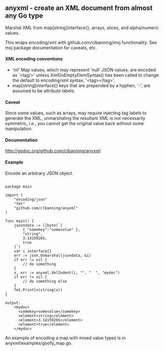 <html>
<h2>anyxml - create an XML document from almost any Go type</h2>
Marshal XML from map[string]interface{}, arrays, slices, and alpha/numeric values.  

This wraps encoding/xml with github.com/clbanning/mxj functionality.
See mxj package documentation for caveats, etc.

<h4>XML encoding conventions</h4>

   - 'nil' Map values, which may represent 'null' JSON values, are encoded as '\<tag/\>' unless
     XmlGoEmptyElemSyntax() has been called to change the default to encoding/xml syntax, '\<tag\>\</tag\>'.
   - map[string]interface{} keys that are prepended by a hyphen, '-', are assumed to be attribute labels.

<h4>Caveat</h4>

Since some values, such as arrays, may require injecting tag labels to generate the XML, unmarshaling
the resultant XML is not necessarily symmetric, i.e., you cannot get the original value back without some manipulation.

<h4>Documentation</h4>

http://godoc.org/github.com/clbanning/anyxml

<h4>Example</h4>

Encode an arbitrary JSON object.<br>
<pre><code>
package main

import (
	"encoding/json"
	"fmt"
	"github.com/clbanning/anyxml"
)

func main() {
	jasondata := []byte(`[
		{ "somekey":"somevalue" },
		"string",
		3.14159265,
		true
	]`)
	var i interface{}
	err := json.Unmarshal(jsondata, &i)
	if err != nil {
		// do something
	}
	x, err := anyxml.XmlIndent(i, "", "  ", "mydoc")
	if err != nil {
		// do something else
	}
	fmt.Println(string(x))
}

output:
	&lt;mydoc&gt;
	  &lt;somekey&gt;somevalue&lt;/somekey&gt;
	  &lt;element&gt;string&lt;/element&gt;
	  &lt;element&gt;3.14159265&lt;/element&gt;
	  &lt;element&gt;true&lt;/element&gt;
	&lt;/mydoc&gt;
</code></pre>

An example of encoding a map with mixed value types is in anyxml/examples/goofy_map.go.
